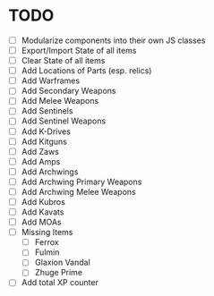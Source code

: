 # TODO

* [ ] Modularize components into their own JS classes
* [ ] Export/Import State of all items
* [ ] Clear State of all items
* [ ] Add Locations of Parts (esp. relics)
* [ ] Add Warframes
* [ ] Add Secondary Weapons
* [ ] Add Melee Weapons
* [ ] Add Sentinels
* [ ] Add Sentinel Weapons
* [ ] Add K-Drives
* [ ] Add Kitguns
* [ ] Add Zaws
* [ ] Add Amps
* [ ] Add Archwings
* [ ] Add Archwing Primary Weapons
* [ ] Add Archwing Melee Weapons
* [ ] Add Kubros
* [ ] Add Kavats
* [ ] Add MOAs
* [ ] Missing Items
  *  [ ] Ferrox
  *  [ ] Fulmin
  *  [ ] Glaxion Vandal
  *  [ ] Zhuge Prime
* [ ] Add total XP counter
